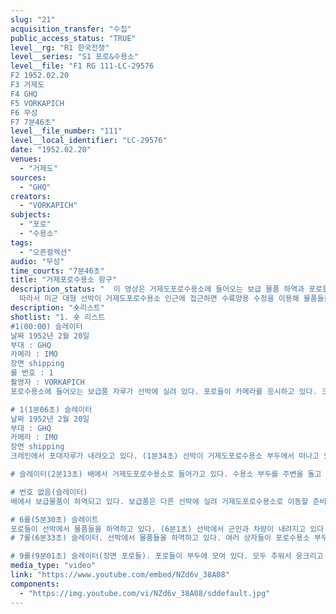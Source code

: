 ```yaml
---
slug: "21"
acquisition_transfer: "수집"
public_access_status: "TRUE"
level__rg: "R1 한국전쟁"
level__series: "S1 포로&수용소"
level__file: "F1 RG 111-LC-29576
F2 1952.02.20
F3 거제도 
F4 GHQ
F5 VORKAPICH
F6 무성 
F7 7분46초"
level__file_number: "111"
level__local_identifier: "LC-29576"
date: "1952.02.20"
venues: 
  - "거제도"
sources: 
  - "GHQ"
creators: 
  - "VORKAPICH"
subjects: 
  - "포로"
  - "수용소"
tags: 
  - "오픈컬렉션"
audio: "무성"
time_courts: "7분46초"
title: "거제포로수용소 항구"
description_status: "  이 영상은 거제도포로수용소에 들어오는 보급 물품 하역과 포로들의 상륙 하는 모습이 담겨 있다. 유엔군 관할 포로수용소는 부산과 거제 두 곳에 17만 여명이 수용되고 있었다. 특히 거제도포로수용소는 15만 여명의 포로들이 대규모 수용되어 의류, 식기, 신발 등 다양한 물품들을 보급받아야 했다. 특히 수용소 사령부는 포로들에게 매일 3끼 식사를 제공해야 하는데 곡식, 부식 등을 매월 보급을 받았다. 
  따라서 미군 대형 선박이 거제도포로수용소 인근에 접근하면 수륙양용 수정을 이용해 물품들을 고현 수용소 항구에 운반해 왔다. 이에 포로들은 물품 하역 작업에 동원되었다. "
description: "숏리스트"
shotlist: "1. 숏 리스트 
#1(00:00) 슬레이터
날짜 1952년 2월 20일
부대 : GHQ
카메라 : IMO
장면 shipping
롤 번호 : 1
촬영자 : VORKAPICH
포로수용소에 들어오는 보급품 자루가 선박에 실려 있다. 포로들이 카메라를 응시하고 있다. 크레인이 자루들을 내리고 있다. 

# 1(1분06초) 슬레이터 
날짜 1952년 2월 20일
부대 : GHQ
카메라 : IMO
장면 shipping
크레인에서 포대자루가 내려오고 있다. (1분34초) 선박이 거제도포로수용소 부두에서 떠나고 있다. CONY VICTORY가 보급품을 실고 거제도로 들어온다. 배가 보급품을 하역하고 있다. 

# 슬레이터(2분13초) 배에서 거제도포로수용소로 들어가고 있다. 수용소 부두를 주변을 돌고 있다. (3분12초) 간판에 “동양의 진주 거제도에 오신 것을 환영. 8206부대(8206 AC AU. Welcomes – You to KOJE-DO Pearl of the orient)” 트럭이 등장한다. 

# 번호 없음(슬레이터)
배에서 보급물품이 하역되고 있다. 보급품은 다른 선박에 실려 거제도포로수용소로 이동할 준비를 한다. 물품 중 목재들이 다른 선박에 내려지고 있다. 크레인이 다른 물품들을 올리고 다시 다른 선박에 적재하고 있다. 

# 6롤(5분30초) 슬레이트
포로들이 선박에서 물품들을 하역하고 있다. (6분1초) 선박에서 군인과 차량이 내려지고 있다. 
# 7롤(6분33초) 슬레이터. 선박에서 물품들을 하역하고 있다. 여러 상자들이 포로수용소 부두에 내려지고 있다. (7분14초) 수륙양용 상륙정이 들어서고 있다. LST선의 앞문이 열리고 있다. 선상에 포로들이 앉아 있고 이어서 내린다. 포로들은 거제도포로수용소 부두에서 내려 이동하고 있다. 모두 짐을 옆에 끼고 있다. 연이어 LST에서 내리고 있고 부상을 입은 포로가 목발을 짚고 내리고 있다. 

# 9롤(9분01초) 슬레이터(장면 포로들). 포로들이 부두에 모여 있다. 모두 추워서 웅크리고 있거나 담배를 피우기도 한다. 부두 옆에 초가집이 있고 포로들이 이동하고 있다. 대부분 포로들은 담요를 덮고 있다. "
media_type: "video"
link: "https://www.youtube.com/embed/NZd6v_38A08"
components: 
  - "https://img.youtube.com/vi/NZd6v_38A08/sddefault.jpg"
---
```

